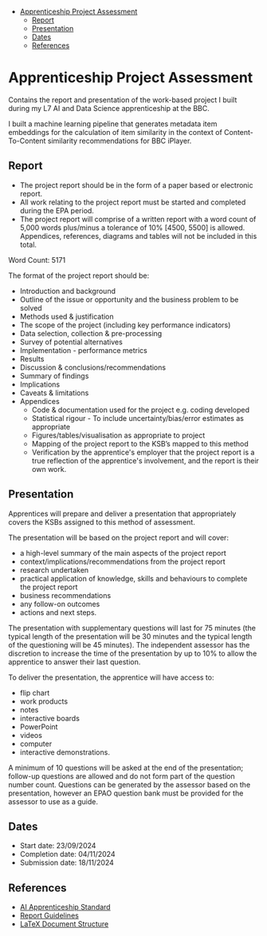 - [Apprenticeship Project Assessment](#apprenticeship-project-assessment)
  * [Report](#report)
  * [Presentation](#presentation)
  * [Dates](#dates)
  * [References](#references)

# Apprenticeship Project Assessment

Contains the report and presentation of the work-based project I built during my L7 AI and Data Science apprenticeship at the BBC.

I built a machine learning pipeline that generates metadata item embeddings for the calculation of item similarity in the context
of Content-To-Content similarity recommendations for BBC iPlayer.

## Report

- The project report should be in the form of a paper based or electronic report.
- All work relating to the project report must be started and completed during the EPA period.
- The project report will comprise of a written report with a word count of 5,000 words plus/minus
a tolerance of 10% [4500, 5500] is allowed. Appendices, references, diagrams and tables will not be included in
this total.

Word Count: 5171

The format of the project report should be:

- Introduction and background
- Outline of the issue or opportunity and the business problem to be solved
- Methods used & justification
- The scope of the project (including key performance indicators)
- Data selection, collection & pre-processing
- Survey of potential alternatives
- Implementation - performance metrics
- Results
- Discussion & conclusions/recommendations
- Summary of findings
- Implications
- Caveats & limitations
- Appendices
  - Code & documentation used for the project e.g. coding developed
  - Statistical rigour - To include uncertainty/bias/error estimates as appropriate
  - Figures/tables/visualisation as appropriate to project
  - Mapping of the project report to the KSB’s mapped to this method
  - Verification by the apprentice's employer that the project report is a true reflection of
the apprentice's involvement, and the report is their own work.

## Presentation

Apprentices will prepare and deliver a presentation that appropriately covers the KSBs assigned to
this method of assessment.

The presentation will be based on the project report and will cover:
- a high-level summary of the main aspects of the project report
- context/implications/recommendations from the project report
- research undertaken
- practical application of knowledge, skills and behaviours to complete the project report
- business recommendations
- any follow-on outcomes
- actions and next steps.

The presentation with supplementary questions will last for 75 minutes (the typical length of the
presentation will be 30 minutes and the typical length of the questioning will be 45 minutes). The
independent assessor has the discretion to increase the time of the presentation by up to 10% to
allow the apprentice to answer their last question.

To deliver the presentation, the apprentice will have access to:
- flip chart
- work products
- notes
- interactive boards
- PowerPoint
- videos
- computer
- interactive demonstrations.

A minimum of 10 questions will be asked at the end of the presentation; follow-up questions are
allowed and do not form part of the question number count. Questions can be generated by the
assessor based on the presentation, however an EPAO question bank must be provided for the
assessor to use as a guide.

## Dates
- Start date: 23/09/2024
- Completion date: 04/11/2024
- Submission date: 18/11/2024

## References
- [AI Apprenticeship Standard](https://www.instituteforapprenticeships.org/media/3685/st0763_artificial-intelligence-ai-data-specialist_l7_ap-for-publication_qm.pdf)
- [Report Guidelines](https://app.edukate.ai/modules/9516/markdown_page/2421)
- [LaTeX Document Structure](https://en.wikibooks.org/wiki/LaTeX/Document_Structure)
